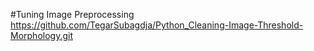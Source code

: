 #Tuning Image Preprocessing 
https://github.com/TegarSubagdja/Python_Cleaning-Image-Threshold-Morphology.git

